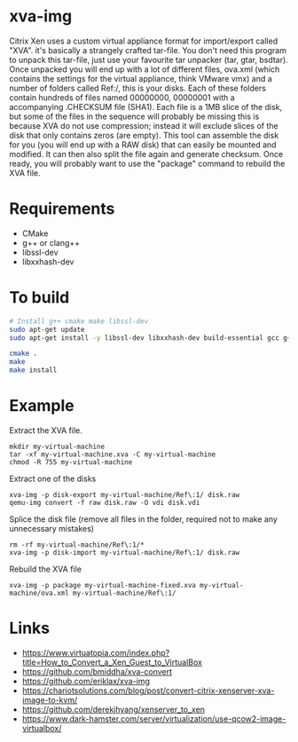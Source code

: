 xva-img
=======

Citrix Xen uses a custom virtual appliance format for import/export called "XVA". it's basically a strangely crafted tar-file.
You don't need this program to unpack this tar-file, just use your favourite tar unpacker (tar, gtar, bsdtar).
Once unpacked you will end up with a lot of different files, ova.xml (which contains the settings for the virtual appliance, think VMware vmx) and a number of folders called Ref:<number>/, this is your disks.
Each of these folders contain hundreds of files named 00000000, 00000001 with a accompanying .CHECKSUM file (SHA1). Each file is a 1MB slice of the disk, but some of the files in the sequence will probably be missing this is because XVA do not use compression; instead it will exclude slices of the disk that only contains zeros (are empty). This tool can assemble the disk for you (you will end up with a RAW disk) that can easily be mounted and modified.
It can then also split the file again and generate checksum. Once ready, you will probably want to use the "package" command to rebuild the XVA file.
    
Requirements
============
 
 * CMake
 * g++ or clang++
 * libssl-dev
 * libxxhash-dev 
 
To build
=======
    
    
```bash
# Install g++ cmake make libssl-dev
sudo apt-get update
sudo apt-get install -y libssl-dev libxxhash-dev build-essential gcc g++ cmake qemu-utils

cmake .
make
make install    
```
    
Example
=======
Extract the XVA file.

    mkdir my-virtual-machine
    tar -xf my-virtual-machine.xva -C my-virtual-machine
    chmod -R 755 my-virtual-machine

Extract one of the disks

    xva-img -p disk-export my-virtual-machine/Ref\:1/ disk.raw
    qemu-img convert -f raw disk.raw -O vdi disk.vdi

Splice the disk file (remove all files in the folder, required not to make any unnecessary mistakes)

    rm -rf my-virtual-machine/Ref\:1/*
    xva-img -p disk-import my-virtual-machine/Ref\:1/ disk.raw

Rebuild the XVA file

    xva-img -p package my-virtual-machine-fixed.xva my-virtual-machine/ova.xml my-virtual-machine/Ref\:1/
    

Links
=======

- https://www.virtuatopia.com/index.php?title=How_to_Convert_a_Xen_Guest_to_VirtualBox
- https://github.com/bmiddha/xva-convert
- https://github.com/eriklax/xva-img
- https://chariotsolutions.com/blog/post/convert-citrix-xenserver-xva-image-to-kvm/
- https://github.com/derekjhyang/xenserver_to_xen
- https://www.dark-hamster.com/server/virtualization/use-qcow2-image-virtualbox/
